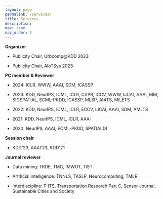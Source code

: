 ```yaml
---
layout: page
permalink: /services/
title: Services
description: 
nav: true
nav_order: 3
---
```


<div>
  <p><strong>Organizer</strong></p>
  <ul>
  <li><p>Publicity Chair, Urbcomp@KDD 2023</p>
  </li>
  <li><p>Publicity Chair, AIoTSys 2023</p>
  </li>
  </ul>


  <p><strong>PC member &amp; Reviewer</strong></p>
  <ul>
  <li><p>2024: ICLR, WWW, AAAI, SDM, ICASSP</p>
  </li>
  <li><p>2023: KDD, NeurIPS, ICML, ICLR, CVPR, ICCV, WWW, IJCAI, AAAI, MM, SIGSPATIAL, ECML-PKDD, ICASSP, MLSP, AI4TS, MILETS</p>
  </li>
  <li><p>2022: KDD, NeurIPS, ICML, ICLR, ECCV, IJCAI, AAAI, SDM, AMLTS</p>
  </li>
  <li><p>2021: KDD, NeurIPS, ICML, ICLR, AAAI</p>
  </li>
  <li><p>2020: NeurIPS, AAAI, ECML-PKDD, SPATIALDI</p>
  </li>
  </ul>

  <p><strong>Session chair</strong></p>
  <ul>
  <li><p>KDD'23, AAAI'23, KDD'21</p>
  </li>
  </ul>

  <p><strong>Journal reviewer</strong></p>
  <ul>
  <li><p>Data mining: TKDE, TMC, IMWUT, TIST</p></li>
  <li><p>Artificial intelligence: TNNLS, TASLP, Neurocomputing, TMLR</p></li>
  <li><p>Interdiscipline: T-ITS, Transportation Research Part C, Sensor Journal, Sustainable Cities and Society</p></li>
  </ul>
</div>
